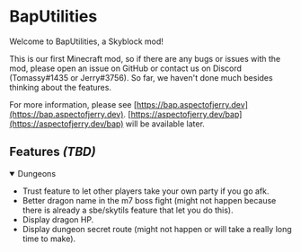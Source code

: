 # BapUtilities

Welcome to BapUtilities, a Skyblock mod!

This is our first Minecraft mod, so if there are any bugs or issues with the mod, please open an issue on GitHub or contact us on Discord (Tomassy#1435 or Jerry#3756).
So far, we haven't done much besides thinking about the features.

For more information, please see [https://bap.aspectofjerry.dev](https://bap.aspectofjerry.dev). [https://aspectofjerry.dev/bap](https://aspectofjerry.dev/bap) will be available later.

## Features *(TBD)*

<details open>
  <summary>Dungeons</summary>

- Trust feature to let other players take your own party if you go afk.
- Better dragon name in the m7 boss fight (might not happen because there is already a sbe/skytils feature that let you do this).
- Display dragon HP.
- Display dungeon secret route (might not happen or will take a really long time to make).

</details>
